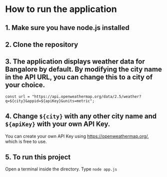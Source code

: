 # How to run the application

## 1. Make sure you have node.js installed

## 2. Clone the repository 

## 3. The application displays weather data for Bangalore by default. By modifying the city name in the API URL, you can change this to a city of your choice.  
`const url = "https://api.openweathermap.org/data/2.5/weather?q=${city}&appid=${apiKey}&units=metric";`

## 4. Change `${city}` with any other city name and `${apiKey}` with your own API Key.
You can create your own API Key using https://openweathermap.org/, which is free to use.

## 5. To run this project
Open a terminal inside the directory. Type `node app.js`
